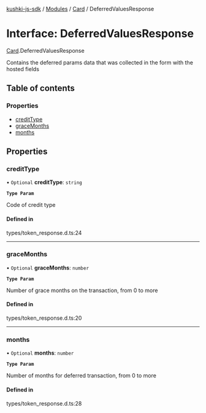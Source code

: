 [kushki-js-sdk](../README.md) / [Modules](../modules.md) / [Card](../modules/Card.md) / DeferredValuesResponse

# Interface: DeferredValuesResponse

[Card](../modules/Card.md).DeferredValuesResponse

Contains the deferred params data that was collected in the form with the hosted fields

## Table of contents

### Properties

- [creditType](Card.DeferredValuesResponse.md#credittype)
- [graceMonths](Card.DeferredValuesResponse.md#gracemonths)
- [months](Card.DeferredValuesResponse.md#months)

## Properties

### creditType

• `Optional` **creditType**: `string`

**`Type Param`**

Code of credit type

#### Defined in

types/token_response.d.ts:24

___

### graceMonths

• `Optional` **graceMonths**: `number`

**`Type Param`**

Number of grace months on the transaction, from 0 to more

#### Defined in

types/token_response.d.ts:20

___

### months

• `Optional` **months**: `number`

**`Type Param`**

Number of months for deferred transaction, from 0 to more

#### Defined in

types/token_response.d.ts:28
